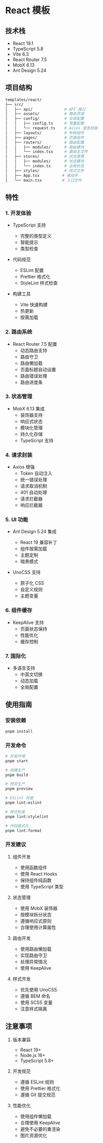 # React 模板

## 技术栈

- React 19.1
- TypeScript 5.8
- Vite 6.3
- React Router 7.5
- MobX 6.13
- Ant Design 5.24

## 项目结构

```bash
templates/react/
├── src/
│   ├── api/              # API 接口
│   ├── assets/           # 静态资源
│   ├── config/           # 全局配置
│   │   ├── config.ts     # 常量配置
│   │   └── request.ts    # Axios 请求封装
│   ├── layouts/          # 布局组件
│   ├── pages/            # 页面组件
│   ├── routers/          # 路由配置
│   │   ├── modules/      # 路由模块
│   │   └── index.tsx     # 路由主文件
│   ├── stores/           # 状态管理
│   │   ├── modules/      # 状态模块
│   │   └── index.ts      # 全局状态
│   ├── styles/           # 样式文件
│   ├── App.tsx          # 根组件
│   └── main.tsx         # 入口文件
```

## 特性

### 1. 开发体验

- TypeScript 支持

  - 完整的类型定义
  - 智能提示
  - 类型检查

- 代码规范

  - ESLint 配置
  - Prettier 格式化
  - StyleLint 样式检查

- 构建工具
  - Vite 快速构建
  - 热更新
  - 按需加载

### 2. 路由系统

- React Router 7.5 配置
  - 动态路由支持
  - 路由守卫
  - 路由懒加载
  - 页面标题自动设置
  - 路由错误处理
  - 路由进度条

### 3. 状态管理

- MobX 6.13 集成
  - 装饰器支持
  - 响应式状态
  - 模块化管理
  - 持久化存储
  - TypeScript 支持

### 4. 请求封装

- Axios 增强
  - Token 自动注入
  - 统一错误处理
  - 请求取消机制
  - 401 自动处理
  - 请求拦截器
  - 响应拦截器

### 5. UI 功能

- Ant Design 5.24 集成

  - React 19 兼容补丁
  - 组件按需加载
  - 主题定制
  - 暗黑模式

- UnoCSS 支持
  - 原子化 CSS
  - 自定义规则
  - 主题变量

### 6. 组件缓存

- KeepAlive 支持
  - 页面状态保持
  - 性能优化
  - 缓存控制

### 7. 国际化

- 多语言支持
  - 中英文切换
  - 动态加载
  - 全局配置

## 使用指南

### 安装依赖

```bash
pnpm install
```

### 开发命令

```bash
# 开发环境
pnpm start

# 构建生产
pnpm build

# 预览生产
pnpm preview

# ESLint 检查
pnpm lint:eslint

# 样式检查
pnpm lint:stylelint

# 代码格式化
pnpm lint:format
```

### 开发建议

1. 组件开发

   - 使用函数组件
   - 使用 React Hooks
   - 保持组件纯函数
   - 使用 TypeScript 类型

2. 状态管理

   - 使用 MobX 装饰器
   - 按模块拆分状态
   - 遵循响应式原则
   - 合理使用计算属性

3. 路由开发

   - 使用路由懒加载
   - 实现路由守卫
   - 处理异常情况
   - 使用 KeepAlive

4. 样式开发
   - 优先使用 UnoCSS
   - 遵循 BEM 命名
   - 使用 SCSS 变量
   - 注意样式隔离

## 注意事项

1. 版本兼容

   - React 19+
   - Node.js 16+
   - TypeScript 5.8+

2. 开发规范

   - 遵循 ESLint 规则
   - 使用 Prettier 格式化
   - 遵循 Git 提交规范

3. 性能优化
   - 使用组件懒加载
   - 合理使用 KeepAlive
   - 避免不必要的重渲染
   - 图片资源优化
